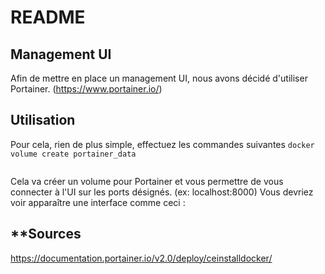 # README

## **Management UI**
Afin de mettre en place un management UI, nous avons décidé d'utiliser Portainer. (https://www.portainer.io/)

## **Utilisation**
Pour cela, rien de plus simple, effectuez les commandes suivantes
```docker volume create portainer_data```
```docker run -d -p 8000:8000 -p 9000:9000 --name=portainer --restart=always -v /var/run/docker.sock:/var/run/docker.sock -v portainer_data:/data portainer/portainer-ce
```
Cela va créer un volume pour Portainer et vous permettre de vous connecter à l'UI sur les ports désignés. (ex: localhost:8000)
Vous devriez voir apparaître une interface comme ceci :

## **Sources
https://documentation.portainer.io/v2.0/deploy/ceinstalldocker/
